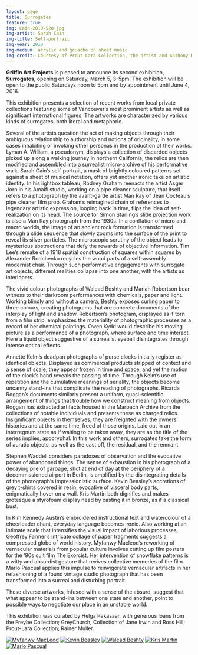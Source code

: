 ```yaml
---
layout: page
title: Surrogates
feature: true
img: Cain-2010-520.jpg
img-artist: Sarah Cain
img-title: Self-portrait
img-year: 2010
img-medium: acrylic and gouache on sheet music
img-credit: Courtesy of Prout-Lara Collection, the artist and Anthony Meier Fine Arts, San Francisco
---
```



**Griffin Art Projects** is pleased to announce its second exhibition, **Surrogates**, opening on Saturday, March 5, 3-5pm. The exhibition will be open to the public Saturdays noon to 5pm and by appointment until June 4, 2016.

This exhibition presents a selection of recent works from local private collections featuring some of Vancouver’s most prominent artists as well as significant international figures. The artworks are characterized by various kinds of surrogates, both literal and metaphoric.

Several of the artists question the act of making objects through their ambiguous relationship to authorship and notions of originality, in some cases inhabiting or invoking other personas in the production of  their works. Lyman A. William, a pseudonym, displays a collection of discarded objects picked up along a walking journey in northern California; the relics are then modified and assembled into a surrealist micro-archive of his performative walk.  Sarah Cain’s self-portrait, a mask of brightly coloured patterns set against a sheet of musical notation, offers yet another ironic take on artistic identity. In his lightbox tableau, Rodney Graham reenacts the artist Asger Jorn in his Amalfi studio, working on a pipe cleaner sculpture, that itself refers to a photograph by the avant-garde artist Man Ray of Jean Cocteau’s pipe cleaner film prop. Graham’s reimagined chain of references to legendary artistic expression, looping back in time, flips the idea of self-realization on its head. The source for Simon Starling’s slide projection work is also a Man Ray photograph from the 1930s. In a conflation of micro and macro worlds, the image of an ancient rock formation is transformed through a slide sequence that slowly zooms into the surface of the print to reveal its silver particles. The microscopic scrutiny of the object leads to mysterious abstractions that defy the rewards of objective information. Tim Lee’s remake of a 1918 spatial construction of squares within squares by Alexander Rodchenko recycles the wood parts of a self-assembly modernist chair. Through such performative engagements with surrogate art objects, different realities collapse into one another, with the artists as interlopers.

The vivid colour photographs of Walead Beshty and Mariah Robertson bear witness to their darkroom performances with chemicals, paper and light. Working blindly and without a camera, Beshty exposes curling paper to three colours, creating photograms that are concrete documents of the interplay of light and shadow. Robertson’s photogram, displayed as if torn from a film strip, emphasizes the materiality of photographic processes as a record of her chemical paintings. Owen Kydd would describe his moving picture as a performance of a photograph, where surface and time interact. Here a liquid object suggestive of a surrealist eyeball disintegrates through intense optical effects.

Annette Kelm’s deadpan photographs of purse clocks initially register as identical objects. Displayed as commercial products stripped of context and a sense of scale, they appear frozen in time and space, and yet the motion of the clock’s hand reveals the passing of time. Through Kelm’s use of repetition and the cumulative meanings of seriality, the objects become uncanny stand-ins that complicate the reading of photographs. Ricarda Roggan’s documents similarly present a uniform, quasi-scientific arrangement of things that trouble how we construct meaning from objects. Roggan has extracted artifacts housed in the Marbach Archive from the collections of notable individuals and presents these as charged relics. Insignificant objects in themselves, they are freighted with the owners’ histories and at the same time, freed of those origins. Laid out in an interregnum state as if waiting to be taken away, they are as the title of the series implies, apocryphal. In this work and others, surrogates take the form of auratic objects, as well as the cast off, the residual, and the remnant.

Stephen Waddell considers paradoxes of observation and the evocative power of abandoned things. The sense of exhaustion in his photograph of a decaying pile of garbage, shot at end of day at the periphery of a decommissioned airport in Berlin, is amplified by the disintegrating details of the photograph’s impressionistic surface. Kevin Beasley’s accretions of grey t-shirts covered in resin, evocative of visceral body parts, enigmatically hover on a wall. Kris Martin both dignifies and makes grotesque a styrofoam display head by casting it in bronze, as if a classical bust.

In Kim Kennedy Austin’s embroidered instructional text and watercolour of a cheerleader chant, everyday language becomes ironic. Also working at an intimate scale that intensifies the visual impact of laborious processes, Geoffrey Farmer’s intricate collage of paper fragments suggests a compressed globe of world history.  Myfanwy Macleod’s reworking of vernacular materials from popular culture involves cutting up film posters for the ‘90s cult film The Exorcist. Her intervention of snowflake patterns is a witty and absurdist gesture that revives collective memories of the film. Marlo Pascual applies this impulse to reinvigorate vernacular artifacts in her refashioning of a found vintage studio photograph that has been transformed into a surreal and disturbing portrait.

These diverse artworks, infused with a sense of the absurd, suggest that what appear to be stand-ins between one state and another, point to possible ways to negotiate our place in an unstable world.

This exhibition was curated by Helga Pakasaar, with generous loans from the Freybe Collection; GreyChurch, Collection of Jane Irwin and Ross Hill; Prout-Lara Collection; Rainer Muller.

<a href="{{ site.url }}artworks/surrogates/macleod-2009/"><img alt="Myfanwy MacLeod" title="" src="http://griffinartprojects.ca/wp-content/uploads/detail5-200x200.jpg" class="wc-shortcodes-image alignleft size-thumbnail wp-image-488"></a>
<a href="{{ site.url }}artworks/surrogates/beasley-2009/"><img alt="Kevin Beasley" title="" src="http://griffinartprojects.ca/wp-content/uploads/detail4-200x200.jpg" class="wc-shortcodes-image alignleft size-thumbnail wp-image-487"></a>
<a href="{{ site.url }}artworks/surrogates/macleod-2009/"><img alt="Walead Beshty" title="" src="http://griffinartprojects.ca/wp-content/uploads/detail3-200x200.jpg" class="wc-shortcodes-image alignleft size-thumbnail wp-image-486"></a>
<a href="{{ site.url }}artworks/surrogates/macleod-2009/"><img alt="Kris Martin" title="" src="http://griffinartprojects.ca/wp-content/uploads/detail2-200x200.jpg" class="wc-shortcodes-image alignleft size-thumbnail wp-image-485"></a>
<a href="{{ site.url }}artworks/surrogates/macleod-2009/"><img alt="Marlo Pascual" title="" src="http://griffinartprojects.ca/wp-content/uploads/detail1-200x200.jpg" class="wc-shortcodes-image alignleft size-thumbnail wp-image-484"></a>